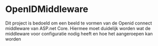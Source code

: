 # OpenIDMiddleware

Dit project is bedoeld om een beeld te vormen van de Openid connect middleware van ASP.net Core.
Hiermee moet duidelijk worden wat de middleware voor configuratie nodig heeft en hoe het aangeroepen kan worden
